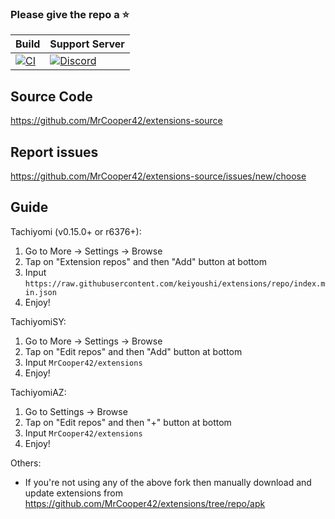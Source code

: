 ### Please give the repo a :star:

| Build | Support Server |
|-------|---------|
| [![CI](https://github.com/keiyoushi/extensions-source/actions/workflows/build_push.yml/badge.svg)](https://github.com/keiyoushi/extensions-source/actions/workflows/build_push.yml) | [![Discord](https://img.shields.io/discord/1193460528052453448.svg?label=discord&labelColor=7289da&color=2c2f33&style=flat)](https://discord.gg/3FbCpdKbdY) |

## Source Code

https://github.com/MrCooper42/extensions-source

## Report issues

https://github.com/MrCooper42/extensions-source/issues/new/choose

## Guide

Tachiyomi (v0.15.0+ or r6376+):
1. Go to More → Settings → Browse
2. Tap on "Extension repos" and then "Add" button at bottom
3. Input `https://raw.githubusercontent.com/keiyoushi/extensions/repo/index.min.json`
4. Enjoy!

TachiyomiSY:
1. Go to More → Settings → Browse
2. Tap on "Edit repos" and then "Add" button at bottom
3. Input `MrCooper42/extensions`
4. Enjoy!

TachiyomiAZ:
1. Go to Settings → Browse
2. Tap on "Edit repos" and then "+" button at bottom
3. Input `MrCooper42/extensions`
4. Enjoy!

Others:
- If you're not using any of the above fork then manually download and update extensions from https://github.com/MrCooper42/extensions/tree/repo/apk
